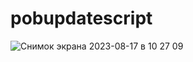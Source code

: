 # pobupdatescript

![Снимок экрана 2023-08-17 в 10 27 09](https://github.com/sadnessReigns/pobupdatescript/assets/34507247/f089c422-c4b7-4078-9dfb-45da4706b92b)
